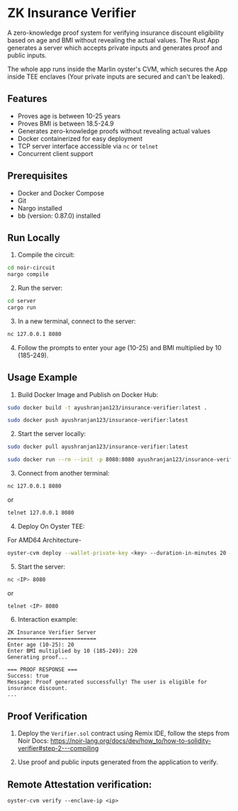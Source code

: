 # ZK Insurance Verifier

A zero-knowledge proof system for verifying insurance discount eligibility based on age and BMI without revealing the actual values. The Rust App generates a server which accepts private inputs and generates proof and public inputs.

The whole app runs inside the Marlin oyster's CVM, which secures the App inside TEE enclaves (Your private inputs are secured and can't be leaked).

## Features

- Proves age is between 10-25 years
- Proves BMI is between 18.5-24.9
- Generates zero-knowledge proofs without revealing actual values
- Docker containerized for easy deployment
- TCP server interface accessible via `nc` or `telnet`
- Concurrent client support

## Prerequisites

- Docker and Docker Compose
- Git
- Nargo installed
- bb (version: 0.87.0) installed

## Run Locally

1. Compile the circuit:
```bash
cd noir-circuit
nargo compile
```

2. Run the server:
```bash
cd server
cargo run
```

3. In a new terminal, connect to the server:
```bash
nc 127.0.0.1 8080
```

4. Follow the prompts to enter your age (10-25) and BMI multiplied by 10 (185-249).

## Usage Example

1. Build Docker Image and Publish on Docker Hub:
```bash
sudo docker build -t ayushranjan123/insurance-verifier:latest .
```
```bash
sudo docker push ayushranjan123/insurance-verifier:latest 
```

2. Start the server locally:
```bash
sudo docker pull ayushranjan123/insurance-verifier:latest 
```
```bash
sudo docker run --rm --init -p 8080:8080 ayushranjan123/insurance-verifier:latest
```

3. Connect from another terminal:
```bash
nc 127.0.0.1 8080
```
or
```bash
telnet 127.0.0.1 8080
```


4. Deploy On Oyster TEE:

For AMD64 Architecture-
```bash
oyster-cvm deploy --wallet-private-key <key> --duration-in-minutes 20 --docker-compose docker-compose.yml --arch amd64
```

5. Start the server:
```bash
nc <IP> 8080
```
or
```bash
telnet <IP> 8080
```

6. Interaction example:
```
ZK Insurance Verifier Server
============================
Enter age (10-25): 20
Enter BMI multiplied by 10 (185-249): 220
Generating proof...

=== PROOF RESPONSE ===
Success: true
Message: Proof generated successfully! The user is eligible for insurance discount.
...
```
## Proof Verification

1. Deploy the `Verifier.sol` contract using Remix IDE, follow the steps from Noir Docs: https://noir-lang.org/docs/dev/how_to/how-to-solidity-verifier#step-2---compiling

2. Use proof and public inputs generated from the application to verify.

## Remote Attestation verification:

`oyster-cvm verify --enclave-ip <ip>`


